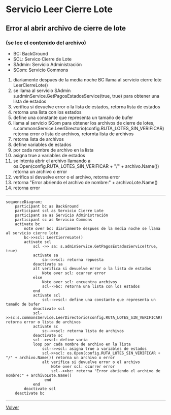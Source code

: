 # Servicio Leer Cierre Lote

## Error al abrir archivo de cierre de lote

### (se lee el contenido del archivo)
- BC: BackGround
- SCL: Servico Cierre de Lote
- SAdmin: Servicio Administración
- SCom: Servicio Commons
1. diariamente despues de la media noche BC llama al servicio cierre lote LeerCierreLote()
2. se llama al servicio SAdmin  s.adminService.GetPagosEstadosService(true, true) para obtener una lista de estados
3. verifica si devuelve error o la lista de estados, retorna lista de estados 
4. retorna una lista con los estados
5. define una constante que representa un tamaño de bufer
6. llama al servicio SCom para obtener los archivos de cierre de lotes, s.commonsService.LeerDirectorio(config.RUTA_LOTES_SIN_VERIFICAR) retorna error o lista de archivos, retornta lista de archivos
7. retorna lista de archivos
8. define variables de estados
9. por cada nombre de archivo en la lista
10. asigna true a variables de estados
10. se intenta abrir el archivo llamando a os.Open(config.RUTA_LOTES_SIN_VERIFICAR + "/" + archivo.Name()) retorna un archivo o error
11. verifica si devuelve error o el archivo, retorna error
12. retorna "Error abriendo el archivo de nombre:" + archivoLote.Name()
13. retorna error

***
```mermaid
sequenceDiagram;
    participant bc as BackGround
    participant scl as Servicio Cierre Lote
    participant sa as Servicio Administración
    participant sc as Servicio Commons
    activate bc
        note over bc: diariamente despues de la media noche se llama al servicio cierre lote
        bc->>scl: LeerCierreLote()
        activate scl
            scl ->> sa: s.adminService.GetPagosEstadosService(true, true)
            activate sa
                sa-->>scl: retorna repuesta
            deactivate sa
            alt verifica si devuelve error o la lista de estados
                Note over scl: ocurrer error
            else
                Note over scl: encuentra archivos
                scl-->bc: retorna una lista con los estados
            end
            activate scl
                scl-->>scl: define una constante que representa un tamaño de bufer
            deactivate scl
            scl->>sc:s.commonsService.LeerDirectorio(config.RUTA_LOTES_SIN_VERIFICAR) retorna error o lista de archivos
            activate sc
                sc-->>scl: retorna lista de archivos
            deactivate sc
            scl-->>scl: define varia
            loop por cada nombre de archivo en la lista
                scl-->>scl: asigna true a variables de estados
                scl->>scl: os.Open(config.RUTA_LOTES_SIN_VERIFICAR + "/" + archivo.Name()) retorna un archivo o error
                alt verifica si devuelve error o el archivo
                    Note over scl: ocurrer error
                    scl-->>bc: retorna "Error abriendo el archivo de nombre:" + archivoLote.Name()
                 end             
            end
        deactivate scl
    deactivate bc
```
***
[Volver][URL-Volver]

[URL-Volver]: https://github.com/Corrientes-Telecomunicaciones/api_go_pasarela/blob/development/document/prisma/cierreloteprisma/01-servicio_leer_cierre_lote_prisma.md